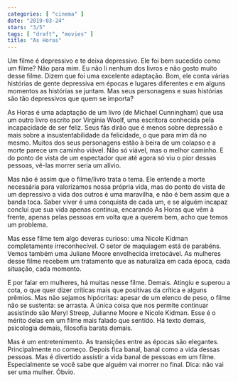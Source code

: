 ```yaml
---
categories: [ "cinema" ]
date: "2019-03-24"
stars: "3/5"
tags: [ "draft", "movies" ]
title: "As Horas"
---
```

Um filme é depressivo e te deixa depressivo. Ele foi bem sucedido como um filme? Não para mim. Eu não li nenhum dos livros e não gosto muito desse filme. Dizem que foi uma excelente adaptação. Bom, ele conta várias histórias de gente depressiva em épocas e lugares diferentes e em alguns momentos as histórias se juntam. Mas seus personagens e suas histórias são tão depressivos que quem se importa?

As Horas é uma adaptação de um livro (de Michael Cunningham) que usa um outro livro escrito por Virginia Woolf, uma escritora conhecida pela incapacidade de ser feliz. Seus fãs dirão que é menos sobre depressão e mais sobre a insustentabilidade da felicidade, o que para mim dá no mesmo. Muitos dos seus personagens estão à beira de um colapso e a morte parece um caminho viável. Não só viável, mas o melhor caminho. E do ponto de vista de um espectador que até agora só viu o pior dessas pessoas, vê-las morrer seria um alívio.

Mas não é assim que o filme/livro trata o tema. Ele entende a morte necessária para valorizamos nossa própria vida, mas do ponto de vista de um depressivo a vida dos outros é uma maravilha, e não é bem assim que a banda toca. Saber viver é uma conquista de cada um, e se alguém incapaz conclui que sua vida apenas continua, encarando As Horas que vêm à frente, apenas pelas pessoas em volta que a querem bem, acho que temos um problema.

Mas esse filme tem algo deveras curioso: uma Nicole Kidman completamente irreconhecível. O setor de maquiagem está de parabéns. Vemos também uma Juliane Moore envelhecida irretocável. As mulheres desse filme recebem um tratamento que as naturaliza em cada época, cada situação, cada momento.

E por falar em mulheres, há muitas nesse filme. Demais. Atingiu e superou a cota, o que quer dizer críticas mais que positivas da crítica e alguns prêmios. Mas não sejamos hipócritas: apesar de um elenco de peso, o filme não se sustenta: se arrasta. A única coisa que nos permite continuar assistindo são Meryl Streep, Julianne Moore e Nicole Kidman. Esse é o mérito delas em um filme mais falado que sentido. Há texto demais, psicologia demais, filosofia barata demais.

Mas é um entretenimento. As transições entre as épocas são elegantes. Principalmente no começo. Depois fica banal, banal como a vida dessas pessoas. Mas é divertido assistir a vida banal de pessoas em um filme. Especialmente se você sabe que alguém vai morrer no final. Dica: não vai ser uma mulher. Óbvio.
